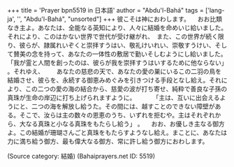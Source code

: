 +++
title = 'Prayer bpn5519 in 日本語'
author = "Abdu'l-Bahá"
tags = ['lang-ja', '', "Abdu'l-Bahá", "unsorted"]
+++
彼こそは神におわします。
　おお比類なき主よ。あなたは、全能なる英知により、人々に結婚を命めいじ給いました。それにより、このはかない世界で世代が受け継がれ、　また、この世界が続く限り、彼らが、隷属れいぞくと崇拝すうはい、敬礼けいれい、崇敬すうけい、そして賛美の念を持って、あなたの一体性の敷居で勤いそしむようにし給いました。「我が霊と人間を創ったのは、彼らが我を崇拝すうはいするために他ならない」 。それゆえ、　  　      あなたの慈悲の天で、あなたの愛の巣にいるこの二羽の鳥を結婚させ、彼らを、永続する御恵みめぐみを引きつける手段となし給え。それにより、この二つの愛の海の結合から、慈愛の波が打ち寄せ、純粋で善良な子孫の真珠が生命の岸辺に打ち上げられますように。　　　
「主は、互いに出会えるようにと、二つの海を解放し給うた。その間には、越すことのできない障壁がある。そこで、汝らは主の数々の恩恵のうち、いずれを拒むや。主はそれぞれから、大なる真珠と小なる真珠をもたらし給う」 。
　おお、お優しき主なる御方よ。この結婚が珊瑚さんごと真珠をもたらすようなし給え。まことに、あなたは力に満ち給う御方、最も偉大なる御方、常に許し給う御方におわします。

(Source category: 結婚)
(Bahaiprayers.net ID: 5519)
